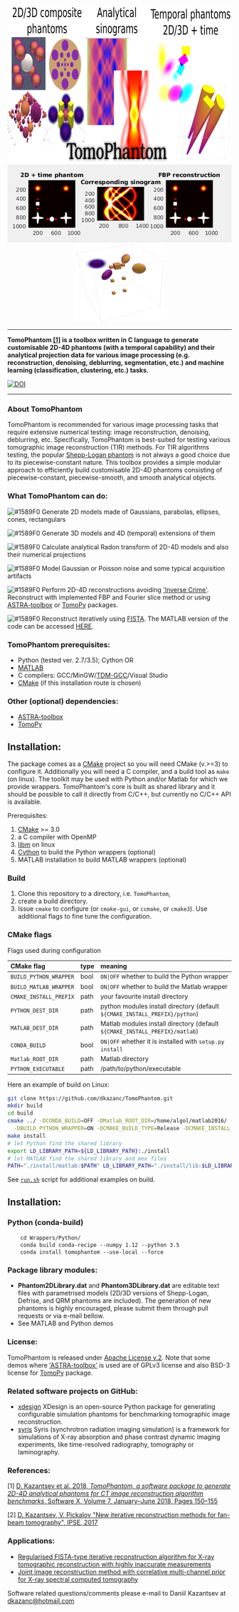 <div align="center">
  <img src="docs/img/TomoPhantomLogo.png" height="350"><br>
  <img src="docs/img/models2Dtime/2DtModel14.gif" height="175"><img src="docs/img/models4D/model11_4D.gif "height="175" width="200"><br>
</div>

****************
**TomoPhantom <a href="https://doi.org/10.1016/j.softx.2018.05.003">[1]</a> is a toolbox written in C language to generate customisable 2D-4D phantoms (with a temporal capability) and their analytical projection data for various image processing (e.g. reconstruction, denoising, deblurring, segmentation, etc.) and machine learning (classification,  clustering, etc.) tasks.**

<a href="https://zenodo.org/badge/latestdoi/95991001"><img src="https://zenodo.org/badge/95991001.svg" alt="DOI"></a>
****************    
   
 <div class="post-content">
        <h3 class="post-title">About TomoPhantom </h3>
        <p> TomoPhantom is recommended for various image processing tasks that require extensive numerical testing: image reconstruction, denoising, deblurring, etc. Specifically, TomoPhantom is best-suited for testing various tomographic image reconstruction (TIR) methods. For TIR algorithms testing, the popular <a href="https://en.wikipedia.org/wiki/Shepp%E2%80%93Logan_phantom">Shepp-Logan phantom</a> is not always a good choice due to its piecewise-constant nature. This toolbox provides a simple modular approach to efficiently build customisable 2D-4D phantoms consisting of piecewise-constant, piecewise-smooth, and smooth analytical objects.        
        </p>
 </div>

### What **TomoPhantom** can do:         
 ![#1589F0](https://placehold.it/15/1589F0/000000?text=+) Generate 2D models made of Gaussians, parabolas, ellipses, cones, rectangulars
 
 ![#1589F0](https://placehold.it/15/1589F0/000000?text=+) Generate 3D models and 4D (temporal) extensions of them
 
 ![#1589F0](https://placehold.it/15/1589F0/000000?text=+) Calculate analytical Radon transform of 2D-4D models and also their numerical projections
 
 ![#1589F0](https://placehold.it/15/1589F0/000000?text=+) Model Gaussian or Poisson noise and some typical acquisition artifacts
 
 ![#1589F0](https://placehold.it/15/1589F0/000000?text=+) Perform 2D-4D reconstructions avoiding <a href="http://www.sciencedirect.com/science/article/pii/S0377042705007296">'Inverse Crime'</a>. Reconstruct with implemented FBP and Fourier slice method or using <a href="http://www.astra-toolbox.com/">ASTRA-toolbox</a> or <a href="http://tomopy.readthedocs.io/en">TomoPy</a> packages. 
 
 ![#1589F0](https://placehold.it/15/1589F0/000000?text=+) Reconstruct iteratively using <a href="https://people.rennes.inria.fr/Cedric.Herzet/Cedric.Herzet/Sparse_Seminar/Entrees/2012/11/12_A_Fast_Iterative_Shrinkage-Thresholding_Algorithmfor_Linear_Inverse_Problems_(A._Beck,_M._Teboulle)_files/Breck_2009.pdf">FISTA</a>. The MATLAB version of the code can be accessed <a href="https://github.com/dkazanc/FISTA-tomo">HERE</a>. 

### **TomoPhantom** prerequisites: 

 * Python (tested ver. 2.7/3.5); Cython OR
 * [MATLAB](www.mathworks.com/products/matlab/) 
 * C compilers: GCC/MinGW/[TDM-GCC](http://tdm-gcc.tdragon.net/)/Visual Studio
 * [CMake](https://cmake.org) (if this installation route is chosen)

### Other (optional) dependencies:
 * [ASTRA-toolbox](http://www.astra-toolbox.com/)
 * [TomoPy](http://tomopy.readthedocs.io)

## Installation:


The package comes as a [CMake](https://cmake.org) project so you will need CMake (v.>=3) to configure it. Additionally you will need a C compiler, and a build tool as `make` (on linux). The toolkit may be used with Python and/or Matlab for which we provide wrappers. TomoPhantom's core is built as shared library and it should be possible to call it directly from C/C++, but currently no C/C++ API is available. 

Prerequisites:
1. [CMake](https://cmake.org) >= 3.0
2. a C compiler with OpenMP
3. [libm](https://en.wikipedia.org/wiki/C_mathematical_functions#libm) on linux
4. [Cython](https://cython.org/) to build the Python wrappers (optional)
5. MATLAB installation to build MATLAB wrappers (optional)

### Build

1. Clone this repository to a directory, i.e. `TomoPhantom`, 
2. create a build directory. 
3. Issue `cmake` to configure (or `cmake-gui`, or `ccmake`, or `cmake3`). Use additional flags to fine tune the configuration. 

### CMake flags
Flags used during configuration

| CMake flag | type | meaning |
|:---|:----|:----|
| `BUILD_PYTHON_WRAPPER` | bool | `ON\|OFF` whether to build the Python wrapper |
| `BUILD_MATLAB_WRAPPER` | bool | `ON\|OFF` whether to build the Matlab wrapper |
| `CMAKE_INSTALL_PREFIX` | path | your favourite install directory |
| `PYTHON_DEST_DIR` | path | python modules install directory (default `${CMAKE_INSTALL_PREFIX}/python`) |
| `MATLAB_DEST_DIR` | path | Matlab modules install directory (default `${CMAKE_INSTALL_PREFIX}/matlab`)|
| `CONDA_BUILD`| bool | `ON\|OFF` whether it is installed with `setup.py install`|
| `Matlab_ROOT_DIR` | path | Matlab directory|
|`PYTHON_EXECUTABLE` | path | /path/to/python/executable|

Here an example of build on Linux:

```bash
git clone https://github.com/dkazanc/TomoPhantom.git
mkdir build
cd build
cmake ../ -DCONDA_BUILD=OFF -DMatlab_ROOT_DIR=/home/algol/matlab2016/ -DBUILD_MATLAB_WRAPPER=ON \
  -DBUILD_PYTHON_WRAPPER=ON -DCMAKE_BUILD_TYPE=Release -DCMAKE_INSTALL_PREFIX=./install
make install
# let Python find the shared library
export LD_LIBRARY_PATH=${LD_LIBRARY_PATH}:./install
# let MATLAB find the shared library and mex files
PATH="./install/matlab:$PATH" LD_LIBRARY_PATH="./install/lib:$LD_LIBRARY_PATH" matlab
```

See [`run.sh`](https://github.com/dkazanc/TomoPhantom/blob/master/run.sh) script for additional examples on build.

## Installation:


### Python (conda-build)
```
	cd Wrappers/Python/
	conda build conda-recipe --numpy 1.12 --python 3.5
	conda install tomophantom --use-local --force
```

### Package library modules:
- **Phantom2DLibrary.dat** and **Phantom3DLibrary.dat** are editable text files with parametrised models (2D/3D versions of Shepp-Logan, Defrise, and QRM phantoms are included). The generation of new phantoms is highly encouraged, please submit them through pull requests or via e-mail bellow. 
- See MATLAB and Python demos

### License:
TomoPhantom is released under [Apache License v.2](http://www.apache.org/licenses/LICENSE-2.0). Note that some demos where ['ASTRA-toolbox'](http://www.astra-toolbox.com/) is used are of GPLv3 license and also BSD-3 license for [TomoPy](http://tomopy.readthedocs.io/en) package.

### Related software projects on GitHub:
- [xdesign](https://github.com/tomography/xdesign) XDesign is an open-source Python package for generating configurable simulation phantoms for benchmarking tomographic image reconstruction.
- [syris](https://github.com/ufo-kit/syris) Syris (synchrotron radiation imaging simulation) is a framework for simulations of X-ray absorption and phase contrast dynamic imaging experiments, like time-resolved radiography, tomography or laminography.

### References:

[1] [D. Kazantsev et al. 2018, *TomoPhantom, a software package to generate 2D-4D analytical phantoms for CT image reconstruction algorithm benchmarks*, Software X, Volume 7, January–June 2018, Pages 150–155](https://doi.org/10.1016/j.softx.2018.05.003)

[2] [D. Kazantsev, V. Pickalov "New iterative reconstruction methods for fan-beam tomography", IPSE, 2017](https://doi.org/10.1080/17415977.2017.1340946)

### Applications: 
* [Regularised FISTA-type iterative reconstruction algorithm for X-ray tomographic reconstruction with highly inaccurate measurements](https://github.com/dkazanc/FISTA-tomo)
* [Joint image reconstruction method with correlative multi-channel prior for X-ray spectral computed tomography](https://github.com/dkazanc/multi-channel-X-ray-CT)

Software related questions/comments please e-mail to Daniil Kazantsev at dkazanc@hotmail.com

